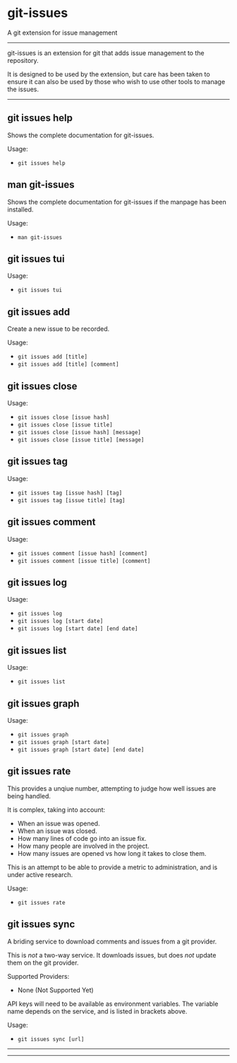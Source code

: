 

# git-issues

A git extension for issue management

---

git-issues is an extension for git that adds issue management to the repository.

It is designed to be used by the extension, but care has been taken to ensure it can also be used by those who wish to use other tools to manage the issues.

---

## git issues help

Shows the complete documentation for git-issues.

Usage:

* ```git issues help```

## man git-issues

Shows the complete documentation for git-issues if the manpage has been installed.

Usage:

* ```man git-issues```

## git issues tui

Usage:

* ```git issues tui```

## git issues add

Create a new issue to be recorded.

Usage:

* ```git issues add [title]```
* ```git issues add [title] [comment]```

## git issues close

Usage:

* ```git issues close [issue hash]```
* ```git issues close [issue title]```
* ```git issues close [issue hash] [message]```
* ```git issues close [issue title] [message]```

## git issues tag

Usage:

* ```git issues tag [issue hash] [tag]```
* ```git issues tag [issue title] [tag]```

## git issues comment

Usage:

* ```git issues comment [issue hash] [comment]```
* ```git issues comment [issue title] [comment]```

## git issues log

Usage:

* ```git issues log```
* ```git issues log [start date]```
* ```git issues log [start date] [end date]```

## git issues list

Usage:

* ```git issues list```

## git issues graph

Usage:

* ```git issues graph```
* ```git issues graph [start date]```
* ```git issues graph [start date] [end date]```

## git issues rate

This provides a unqiue number, attempting to judge how well issues are being handled.

It is complex, taking into account:

* When an issue was opened.
* When an issue was closed.
* How many lines of code go into an issue fix.
* How many people are involved in the project.
* How many issues are opened vs how long it takes to close them.

This is an attempt to be able to provide a metric to administration, and is under active research.

Usage:

* ```git issues rate```

## git issues sync

A briding service to download comments and issues from a git provider.

This is *not* a two-way service. It downloads issues, but does *not* update them on the git provider.

Supported Providers:

* None (Not Supported Yet)

API keys will need to be available as environment variables. The variable name depends on the service, and is listed in brackets above.

Usage:

* ```git issues sync [url]```

---
---